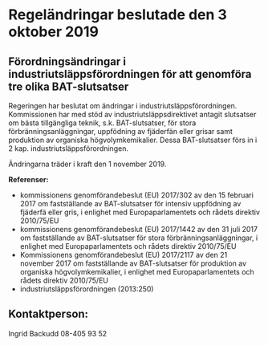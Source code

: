 # Regeländringar beslutade den 3 oktober 2019

## Förordningsändringar i industriutsläppsförordningen för att genomföra tre olika BAT-slutsatser

Regeringen har beslutat om ändringar i industriutsläppsförordningen. Kommissionen har med stöd av industriutsläppsdirektivet antagit slutsatser om bästa tillgängliga teknik, s.k. BAT-slutsatser, för stora förbränningsanläggningar, uppfödning av fjäderfän eller grisar samt produktion av organiska högvolymkemikalier. Dessa BAT-slutsatser förs in i 2 kap. industriutsläppsförordningen.

Ändringarna träder i kraft den 1 november 2019.

**Referenser:**

* kommissionens genomförandebeslut (EU) 2017/302 av den 15 februari 2017 om fastställande av BAT-slutsatser för intensiv uppfödning av fjäderfä eller gris, i enlighet med Europaparlamentets och rådets direktiv 2010/75/EU
* kommissionens genomförandebeslut (EU) 2017/1442 av den 31 juli 2017 om fastställande av BAT-slutsatser för stora förbränningsanläggningar, i enlighet med Europaparlamentets och rådets direktiv 2010/75/EU
* Kommissionens genomförandebeslut (EU) 2017/2117 av den 21 november 2017 om fastställande av BAT-slutsatser för produktion av organiska högvolymkemikalier, i enlighet med Europaparlamentets och rådets direktiv 2010/75/EU
* industriutsläppsförordningen (2013:250)

## Kontaktperson:

Ingrid Backudd 08-405 93 52
